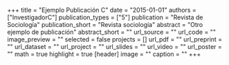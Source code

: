 +++
title = "Ejemplo Publicación C"
date = "2015-01-01"
authors = ["InvestigadorC"]
publication_types = ["5"]
publication = "Revista de Sociología"
publication_short = "Revista sociología"
abstract = "Otro ejemplo de publicación"
abstract_short = ""
url_source = ""
url_code = ""
image_preview = ""
selected = false
projects = []
url_pdf = ""
url_preprint = ""
url_dataset = ""
url_project = ""
url_slides = ""
url_video = ""
url_poster = ""
math = true
highlight = true
[header]
image = ""
caption = ""
+++
